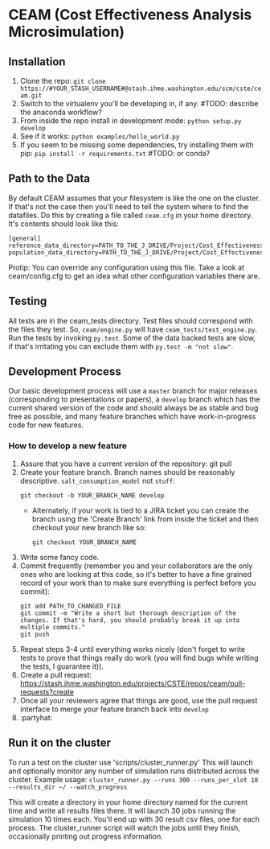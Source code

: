 # CEAM (Cost Effectiveness Analysis Microsimulation)

## Installation
1. Clone the repo: `git clone https://#YOUR_STASH_USERNAME#@stash.ihme.washington.edu/scm/cste/ceam.git`
2. Switch to the virtualenv you'll be developing in, if any. #TODO: describe the anaconda workflow?
3. From inside the repo install in development mode: `python setup.py develop`
4. See if it works: `python examples/hello_world.py`
5. If you seem to be missing some dependencies, try installing them with pip: `pip install -r requirements.txt` #TODO: or conda?

## Path to the Data
By default CEAM assumes that your filesystem is like the one on the cluster. If that's not the case then you'll need to tell the system where to find the datafiles. Do this by creating a file called `ceam.cfg` in your home directory. It's contents should look like this:

    [general]
    reference_data_directory=PATH_TO_THE_J_DRIVE/Project/Cost_Effectiveness/dev/data_processed
    population_data_directory=PATH_TO_THE_J_DRIVE/Project/Cost_Effectiveness/dev/data_processed/population_columns

Protip: You can override any configuration using this file. Take a look at ceam/config.cfg to get an idea what other configuration variables there are.

## Testing
All tests are in the ceam_tests directory. Test files should correspond with the files they test. So, `ceam/engine.py` will have `ceam_tests/test_engine.py`. Run the tests by invoking `py.test`. Some of the data backed tests are slow, if that's irritating you can exclude them with `py.test -m "not slow"`.

## Development Process
Our basic development process will use a `master` branch for major releases (corresponding to presentations or papers), a `develop` branch which has the current shared version of the code and should always be as stable and bug free as possible, and many feature branches which have work-in-progress code for new features.

### How to develop a new feature
1. Assure that you have a current version of the repository:
    git pull
2. Create your feature branch. Branch names should be reasonably descriptive. `salt_consumption_model` not `stuff`:
    ```
    git checkout -b YOUR_BRANCH_NAME develop
    ```
    * Alternately, if your work is tied to a JIRA ticket you can create the branch using the 'Create Branch' link from inside the ticket and then checkout your new branch like so:
        ```
        git checkout YOUR_BRANCH_NAME
        ```
3. Write some fancy code.
4. Commit frequently (remember you and your collaborators are the only ones who are looking at this code, so it's better to have a fine grained record of your work than to make sure everything is perfect before you commit):
    ```
    git add PATH_TO_CHANGED_FILE
    git commit -m "Write a short but thorough description of the changes. If that's hard, you should probably break it up into multiple commits."
    git push
    ```
5. Repeat steps 3-4 until everything works nicely (don't forget to write tests to prove that things really do work (you will find bugs while writing the tests, I guarantee it)).
6. Create a pull request: https://stash.ihme.washington.edu/projects/CSTE/repos/ceam/pull-requests?create
7. Once all your reviewers agree that things are good, use the pull request interface to merge your feature branch back into `develop`
8. :partyhat:

## Run it on the cluster
To run a test on the cluster use 'scripts/cluster_runner.py' This will launch and optionally monitor any number of simulation runs distributed across the cluster. Example usage:
    ```
    cluster_runner.py --runs 300 --runs_per_slot 10 --results_dir ~/ --watch_progress
    ```

This will create a directory in your home directory named for the current time and write all results files there. It will launch 30 jobs running the simulation 10 times each. You'll end up with 30 result csv files, one for each process. The cluster_runner script will watch the jobs until they finish, occasionally printing out progress information.

